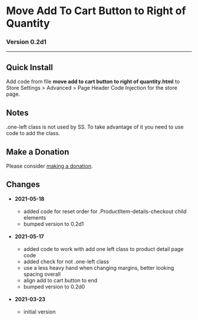 # Move Add To Cart Button to Right of Quantity

### Version 0.2d1

---

## Quick Install

Add code from file **move add to cart button to right of quantity.html** to
Store Settings > Advanced > Page Header Code Injection for the store page.

## Notes

.one-left class is not used by SS. To take advantage of it you need to use code
to add the class.

## Make a Donation

Please consider [making a donation](https://github.com/tomsWebConsulting/twcsl#make-a-donation).

## Changes

* **2021-05-18**
<br><br>
  * added code for reset order for .ProductItem-details-checkout child elements
  * bumped version to 0.2d1
  <br><br>
* **2021-05-17**
<br><br>
  * added code to work with add one left class to product detail page code
  * added check for not .one-left class
  * use a less heavy hand when changing margins, better looking spacing overall
  * align add to cart button to end
  * bumped version to 0.2d0
  <br><br>
* **2021-03-23**
<br><br>
  * initial version
